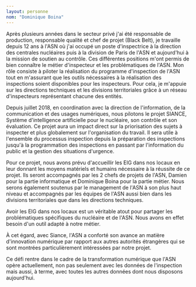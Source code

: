 ```yaml
---
layout: personne
nom: "Dominique Boina"
---
```

Après plusieurs années dans le secteur privé j'ai été responsable de production, responsable qualité et chef de projet (Black Belt), je travaille depuis 12 ans à l'ASN où j'ai occupé un poste d'inspectrice à la direction des centrales nucléaires puis à la division de Paris de l'ASN et aujourd'hui à la mission de soutien au contrôle. Ces différentes positions m'ont permis de bien connaître le métier d'inspecteur et les problématiques de l'ASN. Mon rôle consiste à piloter la réalisation du programme d'inspection de l'ASN tout en m'assurant que les outils nécessaires à la réalisation des inspections soient disponibles pour les inspecteurs. Pour cela, je m'appuie sur les directions techniques et les divisions territoriales grâce à un réseau d'inspecteurs représentant chacune des entités.

Depuis juillet 2018, en coordination avec la direction de l'information, de la communication et des usages numériques, nous pilotons le projet SIANCE, Système d'intelligence artificielle pour le nucléaire, son contrôle et son évaluation. Ce projet aura un impact direct sur la priorisation des sujets à inspecter et plus globalement sur l'organisation du travail. Il sera utile à l'ensemble du processus inspection depuis la préparation des inspections jusqu'à la programmation des inspections en passant par l'information du public et la gestion des situations d'urgence.

Pour ce projet, nous avons prévu d'accueillir les EIG dans nos locaux en leur donnant les moyens matériels et humains nécessaire à la réussite de ce projet. Ils seront accompagnés par les 2 chefs de projets de l'ASN, Damien pour la partie informatique et Dominique Boina pour la partie métier. Nous serons également soutenus par le management de l'ASN à son plus haut niveau et accompagnés par les équipes de l'ASN aussi bien dans les divisions territoriales que dans les directions techniques.

Avoir les EIG dans nos locaux est un véritable atout pour partager les problématiques spécifiques du nucléaire et de l'ASN. Nous avons en effet besoin d'un outil adapté à notre métier.

À cet égard, avec Siance, l'ASN a conforté son avance an matière d'innovation numérique par rapport aux autres autorités étrangères qui se sont montrées particulièrement intéressées par notre projet.

Ce défi rentre dans le cadre de la transformation numérique que l'ASN opère actuellement, non pas seulement avec les données de l'inspection mais aussi, à terme, avec toutes les autres données dont nous disposons aujourd'hui.
